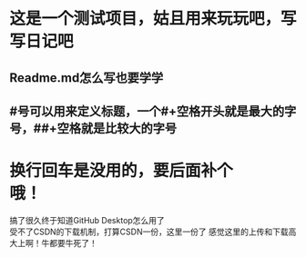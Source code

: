 # 这是一个测试项目，姑且用来玩玩吧，写写日记吧
## Readme.md怎么写也要学学
## #号可以用来定义标题，一个#+空格开头就是最大的字号，##+空格就是比较大的字号
# 换行回车是没用的，要后面补个<br>哦！
搞了很久终于知道GitHub Desktop怎么用了<br>
  受不了CSDN的下载机制，打算CSDN一份，这里一份了
感觉这里的上传和下载高大上啊！牛都要牛死了！<br>
